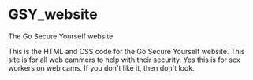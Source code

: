 # GSY_website
The Go Secure Yourself website

This is the HTML and CSS code for the Go Secure Yourself website. This site is for all web cammers to help with their security. Yes this is for sex workers on web cams. If you don't like it, then don't look.

